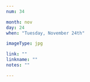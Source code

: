 ```yaml
---
num: 34

month: nov
day: 24
when: "Tuesday, November 24th"

imageType: jpg

link: ""
linkname: ""
notes: ""

---
```

